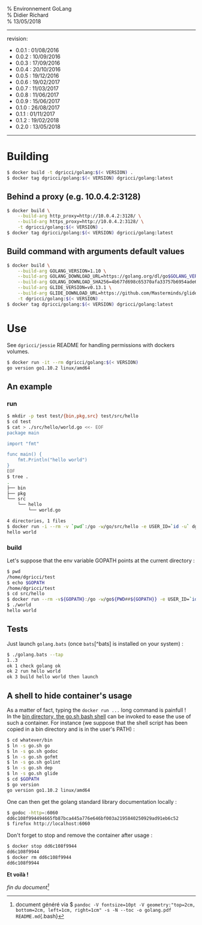 % Environnement GoLang  
% Didier Richard  
% 13/05/2018

---

revision:
- 0.0.1 : 01/08/2016  
- 0.0.2 : 10/09/2016  
- 0.0.3 : 17/09/2016  
- 0.0.4 : 20/10/2016  
- 0.0.5 : 19/12/2016  
- 0.0.6 : 19/02/2017  
- 0.0.7 : 11/03/2017  
- 0.0.8 : 11/06/2017  
- 0.0.9 : 15/06/2017  
- 0.1.0 : 26/08/2017  
- 0.1.1 : 01/11/2017  
- 0.1.2 : 19/02/2018  
- 0.2.0 : 13/05/2018  

---

# Building #

```bash
$ docker build -t dgricci/golang:$(< VERSION) .
$ docker tag dgricci/golang:$(< VERSION) dgricci/golang:latest
```

## Behind a proxy (e.g. 10.0.4.2:3128) ##

```bash
$ docker build \
    --build-arg http_proxy=http://10.0.4.2:3128/ \
    --build-arg https_proxy=http://10.0.4.2:3128/ \
    -t dgricci/golang:$(< VERSION) .
$ docker tag dgricci/golang:$(< VERSION) dgricci/golang:latest
```

## Build command with arguments default values ##

```bash
$ docker build \
    --build-arg GOLANG_VERSION=1.10 \
    --build-arg GOLANG_DOWNLOAD_URL=https://golang.org/dl/go$GOLANG_VERSION.linux-amd64.tar.gz \
    --build-arg GOLANG_DOWNLOAD_SHA256=4b677d698c65370afa33757b6954ade60347aaca310ea92a63ed717d7cb0c2ff \
    --build-arg GLIDE_VERSION=v0.13.1 \
    --build-arg GLIDE_DOWNLOAD_URL=https://github.com/Masterminds/glide/releases/download/$GLIDE_VERSION/glide-$GLIDE_VERSION-linux-amd64.tar.gz \
    -t dgricci/golang:$(< VERSION) .
$ docker tag dgricci/golang:$(< VERSION) dgricci/golang:latest
```

# Use #

See `dgricci/jessie` README for handling permissions with dockers volumes.

```bash
$ docker run -it --rm dgricci/golang:$(< VERSION)
go version go1.10.2 linux/amd64
```

## An example ##

### run ###

```bash
$ mkdir -p test test/{bin,pkg,src} test/src/hello
$ cd test
$ cat > ./src/hello/world.go <<- EOF
package main

import "fmt"

func main() {
    fmt.Println("hello world")
}
EOF
$ tree .
.
├── bin
├── pkg
└── src
    └── hello
        └── world.go

4 directories, 1 files
$ docker run -i --rm -v `pwd`:/go -w/go/src/hello -e USER_ID=`id -u` dgricci/golang go run world.go
hello world
```

### build ###

Let's suppose that the env variable GOPATH points at the current directory :

```bash
$ pwd
/home/dgricci/test
$ echo $GOPATH
/home/dgricci/test
$ cd src/hello
$ docker run --rm -v${GOPATH}:/go -w/go${PWD##${GOPATH}} -e USER_ID=`id -u` -e USER_NAME=`whoami` dgricci/golang:$(< VERSION) go build world.go
$ ./world
hello world
```

## Tests ##

Just launch `golang.bats` (once `bats`[^bats] is installed on your system) :

```bash
$ ./golang.bats --tap
1..3
ok 1 check golang ok
ok 2 run hello world
ok 3 build hello world then launch
```

## A shell to hide container's usage ##

As a matter of fact, typing the `docker run ...` long command is painfull !  
In the [bin directory, the go.sh bash shell](bin/go.sh) can be invoked to ease
the use of such a container. For instance (we suppose that the shell script
has been copied in a bin directory and is in the user's PATH) :

```bash
$ cd whatever/bin
$ ln -s go.sh go
$ ln -s go.sh godoc
$ ln -s go.sh gofmt
$ ln -s go.sh golint
$ ln -s go.sh dep
$ ln -s go.sh glide
$ cd $GOPATH
$ go version
go version go1.10.2 linux/amd64
```

One can then get the golang standard library documentation locally :

```bash
$ godoc -http=:6060
dd6c108f994494665fb87bca445a776e646bf003a2195840250929ad91eb6c52
$ firefox http://localhost:6060
```

Don't forget to stop and remove the container after usage :

```bash
$ docker stop dd6c108f9944
dd6c108f9944
$ docker rm dd6c108f9944
dd6c108f9944
```

__Et voilà !__


_fin du document[^pandoc_gen]_

[^pandoc_gen]: document généré via $ `pandoc -V fontsize=10pt -V geometry:"top=2cm, bottom=2cm, left=1cm, right=1cm" -s -N --toc -o golang.pdf README.md`{.bash}

